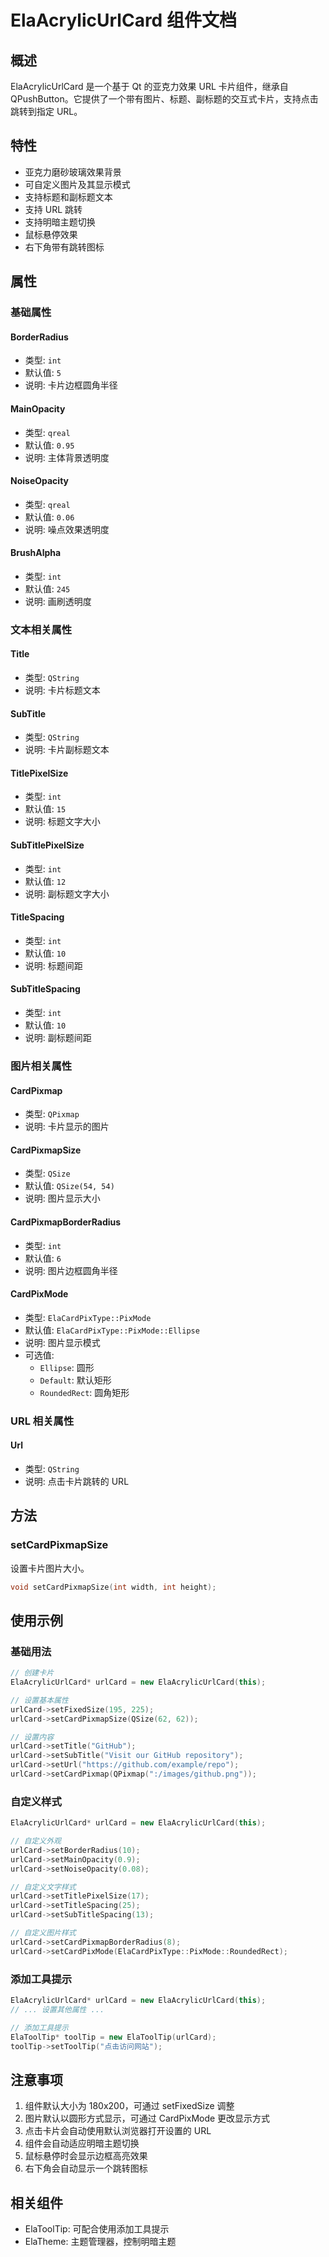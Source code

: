 # ElaAcrylicUrlCard 组件文档

## 概述
ElaAcrylicUrlCard 是一个基于 Qt 的亚克力效果 URL 卡片组件，继承自 QPushButton。它提供了一个带有图片、标题、副标题的交互式卡片，支持点击跳转到指定 URL。

## 特性
- 亚克力磨砂玻璃效果背景
- 可自定义图片及其显示模式
- 支持标题和副标题文本
- 支持 URL 跳转
- 支持明暗主题切换
- 鼠标悬停效果
- 右下角带有跳转图标

## 属性

### 基础属性

#### BorderRadius
- 类型: `int`
- 默认值: `5`
- 说明: 卡片边框圆角半径

#### MainOpacity
- 类型: `qreal`
- 默认值: `0.95`
- 说明: 主体背景透明度

#### NoiseOpacity
- 类型: `qreal`
- 默认值: `0.06`
- 说明: 噪点效果透明度

#### BrushAlpha
- 类型: `int`
- 默认值: `245`
- 说明: 画刷透明度

### 文本相关属性

#### Title
- 类型: `QString`
- 说明: 卡片标题文本

#### SubTitle
- 类型: `QString`
- 说明: 卡片副标题文本

#### TitlePixelSize
- 类型: `int`
- 默认值: `15`
- 说明: 标题文字大小

#### SubTitlePixelSize
- 类型: `int`
- 默认值: `12`
- 说明: 副标题文字大小

#### TitleSpacing
- 类型: `int`
- 默认值: `10`
- 说明: 标题间距

#### SubTitleSpacing
- 类型: `int`
- 默认值: `10`
- 说明: 副标题间距

### 图片相关属性

#### CardPixmap
- 类型: `QPixmap`
- 说明: 卡片显示的图片

#### CardPixmapSize
- 类型: `QSize`
- 默认值: `QSize(54, 54)`
- 说明: 图片显示大小

#### CardPixmapBorderRadius
- 类型: `int`
- 默认值: `6`
- 说明: 图片边框圆角半径

#### CardPixMode
- 类型: `ElaCardPixType::PixMode`
- 默认值: `ElaCardPixType::PixMode::Ellipse`
- 说明: 图片显示模式
- 可选值:
  - `Ellipse`: 圆形
  - `Default`: 默认矩形
  - `RoundedRect`: 圆角矩形

### URL 相关属性

#### Url
- 类型: `QString`
- 说明: 点击卡片跳转的 URL

## 方法

### setCardPixmapSize
设置卡片图片大小。

```cpp
void setCardPixmapSize(int width, int height);
```

## 使用示例

### 基础用法
```cpp
// 创建卡片
ElaAcrylicUrlCard* urlCard = new ElaAcrylicUrlCard(this);

// 设置基本属性
urlCard->setFixedSize(195, 225);
urlCard->setCardPixmapSize(QSize(62, 62));

// 设置内容
urlCard->setTitle("GitHub");
urlCard->setSubTitle("Visit our GitHub repository");
urlCard->setUrl("https://github.com/example/repo");
urlCard->setCardPixmap(QPixmap(":/images/github.png"));
```

### 自定义样式
```cpp
ElaAcrylicUrlCard* urlCard = new ElaAcrylicUrlCard(this);

// 自定义外观
urlCard->setBorderRadius(10);
urlCard->setMainOpacity(0.9);
urlCard->setNoiseOpacity(0.08);

// 自定义文字样式
urlCard->setTitlePixelSize(17);
urlCard->setTitleSpacing(25);
urlCard->setSubTitleSpacing(13);

// 自定义图片样式
urlCard->setCardPixmapBorderRadius(8);
urlCard->setCardPixMode(ElaCardPixType::PixMode::RoundedRect);
```

### 添加工具提示
```cpp
ElaAcrylicUrlCard* urlCard = new ElaAcrylicUrlCard(this);
// ... 设置其他属性 ...

// 添加工具提示
ElaToolTip* toolTip = new ElaToolTip(urlCard);
toolTip->setToolTip("点击访问网站");
```

## 注意事项
1. 组件默认大小为 180x200，可通过 setFixedSize 调整
2. 图片默认以圆形方式显示，可通过 CardPixMode 更改显示方式
3. 点击卡片会自动使用默认浏览器打开设置的 URL
4. 组件会自动适应明暗主题切换
5. 鼠标悬停时会显示边框高亮效果
6. 右下角会自动显示一个跳转图标

## 相关组件
- ElaToolTip: 可配合使用添加工具提示
- ElaTheme: 主题管理器，控制明暗主题